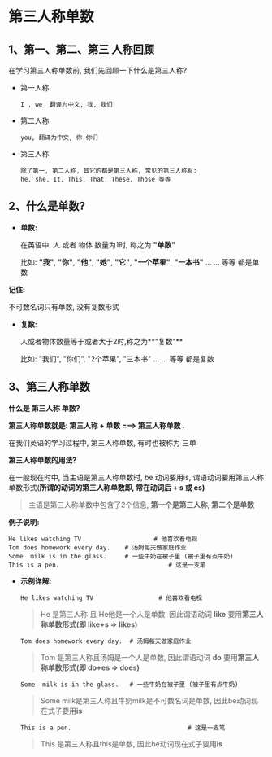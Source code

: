 # 第三人称单数



## 1、第一、第二、第三 人称回顾 

在学习第三人称单数前, 我们先回顾一下什么是第三人称?

- 第一人称

  ```
  I , we  翻译为中文, 我, 我们
  ```

- 第二人称

  ```
  you, 翻译为中文, 你 你们
  ```

- 第三人称

  ```
  除了第一, 第二人称, 其它的都是第三人称, 常见的第三人称有:
  he, she, It, This, That, These, Those 等等 
  ```

  



## 2、什么是单数?

- **单数:**

  在英语中, 人 或者 物体 数量为1时, 称之为 **"单数"**

  比如: **"我"**, **"你"**, **"他"**, **"她"**, **"它"**, **"一个苹果"**, **"一本书"** ... ... 等等 都是单数

**记住:** 

不可数名词只有单数, 没有复数形式



- **复数:**

  人或者物体数量等于或者大于2时,称之为**"复数"**

  比如: "我们", "你们", "2个苹果", "三本书" ... ... 等等 都是复数



## 3、第三人称单数



**什么是 第三人称 单数?**

**第三人称单数就是:  第三人称 + 单数 ===> 第三人称单数 .**

在我们英语的学习过程中, 第三人称单数, 有时也被称为 三单



**第三人称单数的用法?**

在一般现在时中, 当主语是第三人称单数时, be 动词要用is, 谓语动词要用第三人称单数形式(**所谓的动词的第三人称单数即, 常在动词后 + s 或 es)**

> 主语是第三人称单数中包含了2个信息, **第一个是第三人称, 第二个是单数**



**例子说明:**

```
He likes watching TV 					# 他喜欢看电视
Tom does homework every day. 	# 汤姆每天做家庭作业
Some  milk is in the glass. 	# 一些牛奶在被子里 (被子里有点牛奶) 
This is a pen. 								# 这是一支笔
```



- **示例详解:**

  ```
  He likes watching TV 					# 他喜欢看电视
  ```

  > He 是第三人称 且 He他是一个人是单数, 因此谓语动词 **like** 要用**第三人称单数形式(即 like+s => likes)**

  ```
  Tom does homework every day. 	# 汤姆每天做家庭作业
  ```

  > Tom 是第三人称且汤姆是一个人是单数, 因此谓语动词 **do** 要用**第三人称单数形式(即 do+es => does)**

  ```
  Some  milk is in the glass. 	# 一些牛奶在被子里 (被子里有点牛奶) 
  ```

  > Some  milk是第三人称且牛奶milk是不可数名词是单数, 因此be动词现在式子要用**is**

  ```
  This is a pen. 								# 这是一支笔
  ```

  > This 是第三人称且this是单数, 因此be动词现在式子要用**is**
